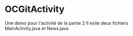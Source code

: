 # OCGitActivity
Une demo pour l'activité de la partie 2 
Il exite deux fichiers MainActivity.java et News.java
